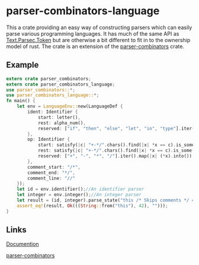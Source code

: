 # parser-combinators-language
This a crate providing an easy way of constructing parsers which can easily parse various programming languages. It has much of the same API as [Text.Parsec.Token](hackage.haskell.org/package/parsec-3.1.9/docs/Text-Parsec-Token.html) but are otherwise a bit different to fit in to the ownership model of rust. The crate is an extension of the [parser-combinators](https://github.com/Marwes/parser-combinators) crate.

## Example
```rust
extern crate parser_combinators;
extern crate parser_combinators_language;
use parser_combinators::*;
use parser_combinators_language::*;
fn main() {
    let env = LanguageEnv::new(LanguageDef {
        ident: Identifier {
            start: letter(),
            rest: alpha_num(),
            reserved: ["if", "then", "else", "let", "in", "type"].iter().map(|x| (*x).into()).collect()
        },
        op: Identifier {
            start: satisfy(|c| "+-*/".chars().find(|x| *x == c).is_some()),
            rest: satisfy(|c| "+-*/".chars().find(|x| *x == c).is_some()),
            reserved: ["+", "-", "*", "/"].iter().map(|x| (*x).into()).collect()
        },
        comment_start: "/*",
        comment_end: "*/",
        comment_line: "//"
    });
    let id = env.identifier();//An identifier parser
    let integer = env.integer();//An integer parser
    let result = (id, integer).parse_state("this /* Skips comments */ 42");
    assert_eq!(result, Ok(((String::from("this"), 42), "")));
}
```

## Links

[Documention](https://marwes.github.io/parser-combinators_language/parser_combinators_language/index.html)

[parser-combinators](https://github.com/Marwes/parser-combinators)
